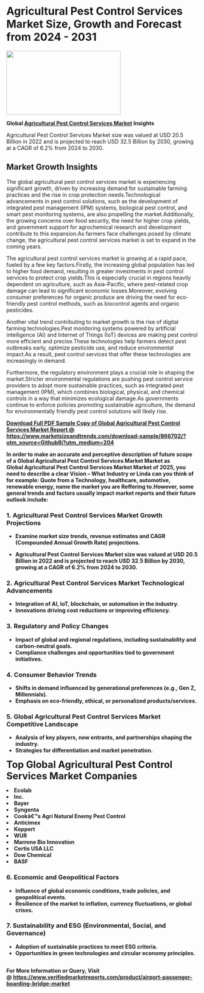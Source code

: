 <H1>Agricultural Pest Control Services Market Size, Growth and Forecast from 2024 - 2031</H1><img class="aligncenter size-medium wp-image-584254" src="https://thirdeyenews.in/wp-content/uploads/2024/09/Global-Market-Research-300x168.jpeg" alt="" width="300" height="168" /><p><strong>Global&nbsp;<a href="https://www.marketsizeandtrends.com/download-sample/866702/?utm_source=Github8j?utm_medium=204">Agricultural Pest Control Services Market</a> Insights</strong></p><p>Agricultural Pest Control Services Market size was valued at USD 20.5 Billion in 2022 and is projected to reach USD 32.5 Billion by 2030, growing at a CAGR of 6.2% from 2024 to 2030.</p><p><h2>Market Growth Insights</h2> <p>The global agricultural pest control services market is experiencing significant growth, driven by increasing demand for sustainable farming practices and the rise in crop protection needs.Technological advancements in pest control solutions, such as the development of integrated pest management (IPM) systems, biological pest control, and smart pest monitoring systems, are also propelling the market.Additionally, the growing concerns over food security, the need for higher crop yields, and government support for agrochemical research and development contribute to this expansion.As farmers face challenges posed by climate change, the agricultural pest control services market is set to expand in the coming years.</p> <p><strong><a href="#"></a></strong></p> <p>The agricultural pest control services market is growing at a rapid pace, fueled by a few key factors.Firstly, the increasing global population has led to higher food demand, resulting in greater investments in pest control services to protect crop yields.This is especially crucial in regions heavily dependent on agriculture, such as Asia-Pacific, where pest-related crop damage can lead to significant economic losses.Moreover, evolving consumer preferences for organic produce are driving the need for eco-friendly pest control methods, such as biocontrol agents and organic pesticides.</p> <p>Another vital trend contributing to market growth is the rise of digital farming technologies.Pest monitoring systems powered by artificial intelligence (AI) and Internet of Things (IoT) devices are making pest control more efficient and precise.These technologies help farmers detect pest outbreaks early, optimize pesticide use, and reduce environmental impact.As a result, pest control services that offer these technologies are increasingly in demand.</p> <p>Furthermore, the regulatory environment plays a crucial role in shaping the market.Stricter environmental regulations are pushing pest control service providers to adopt more sustainable practices, such as integrated pest management (IPM), which combines biological, physical, and chemical controls in a way that minimizes ecological damage.As governments continue to enforce policies promoting sustainable agriculture, the demand for environmentally friendly pest control solutions will likely rise.</p> <p><strong><a href="#"></p><p><span class=""><strong>Download Full PDF Sample Copy of Global Agricultural Pest Control Services Market Report</strong> @ <a href="https://www.marketsizeandtrends.com/download-sample/866702/?utm_source=Github8j?utm_medium=204" target="_blank">https://www.marketsizeandtrends.com/download-sample/866702/?utm_source=Github8j?utm_medium=204</a></span></p><p>In order to make an accurate and perceptive description of future scope of a Global&nbsp;Agricultural Pest Control Services Market Market as Global&nbsp;Agricultural Pest Control Services Market Market of 2025, you need to describe a clear Vision &ndash; What Industry or Linda can you think of for example: Quote from a Technology, healthcare, automotive, renewable energy, name the market you are Reffering to.However, some general trends and factors usually impact market reports and their future outlook include:</p><h3>1.&nbsp;<strong>Agricultural Pest Control Services Market Growth Projections</strong></h3><ul><li>Examine market size trends, revenue estimates and CAGR (Compounded Annual Growth Rate) projections.</li><li><p>Agricultural Pest Control Services Market size was valued at USD 20.5 Billion in 2022 and is projected to reach USD 32.5 Billion by 2030, growing at a CAGR of 6.2% from 2024 to 2030.</p></li></ul><h3>2.&nbsp;<strong>Agricultural Pest Control Services Market Technological Advancements</strong></h3><ul><li>Integration of AI, IoT, blockchain, or automation in the industry.</li><li>Innovations driving cost reductions or improving efficiency.</li></ul><h3>3.&nbsp;<strong>Regulatory and Policy Changes</strong></h3><ul><li>Impact of global and regional regulations, including sustainability and carbon-neutral goals.</li><li>Compliance challenges and opportunities tied to government initiatives.</li></ul><h3>4.&nbsp;<strong>Consumer Behavior Trends</strong></h3><ul><li>Shifts in demand influenced by generational preferences (e.g., Gen Z, Millennials).</li><li>Emphasis on eco-friendly, ethical, or personalized products/services.</li></ul><h3>5.&nbsp;<strong>Global Agricultural Pest Control Services Market Competitive Landscape</strong></h3><ul><li>Analysis of key players, new entrants, and partnerships shaping the industry.</li><li>Strategies for differentiation and market penetration.</li></ul><p data-pm-slice="1 1 []"><span style="color: inherit; font-family: inherit; font-size: 25px;">Top Global Agricultural Pest Control Services Market Companies</span></p><div class="" data-test-id=""><p><li>Ecolab</li><li> Inc.</li><li> Bayer</li><li> Syngenta</li><li> Cookâ€™s Agri Natural Enemy Pest Control</li><li> Anticimex</li><li> Koppert</li><li> WUR</li><li> Marrone Bio Innovation</li><li> Certis USA LLC</li><li> Dow Chemical</li><li> BASF</li></p></div><h3>6.&nbsp;<strong>Economic and Geopolitical Factors</strong></h3><ul><li>Influence of global economic conditions, trade policies, and geopolitical events.</li><li>Resilience of the market to inflation, currency fluctuations, or global crises.</li></ul><h3>7.&nbsp;<strong>Sustainability and ESG (Environmental, Social, and Governance)</strong></h3><ul><li>Adoption of sustainable practices to meet ESG criteria.</li><li>Opportunities in green technologies and circular economy principles.</li></ul><h2><strong style="font-size: 14px;">For More Information or Query, Visit @&nbsp;</strong><a style="background-color: #ffffff; font-size: 14px;" href="https://www.marketsizeandtrends.com/report/agricultural-pest-control-services-market/" target="_blank">https://www.verifiedmarketreports.com/product/airport-passenger-boarding-bridge-market</a></h2>